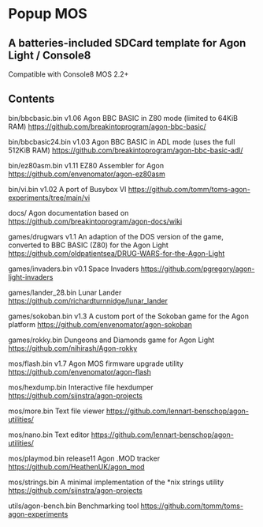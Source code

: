 # Popup MOS

## A batteries-included SDCard template for Agon Light / Console8

Compatible with Console8 MOS 2.2+

## Contents

bin/bbcbasic.bin v1.06
Agon BBC BASIC in Z80 mode (limited to 64KiB RAM)
https://github.com/breakintoprogram/agon-bbc-basic/

bin/bbcbasic24.bin v1.03
Agon BBC BASIC in ADL mode (uses the full 512KiB RAM)
https://github.com/breakintoprogram/agon-bbc-basic-adl/

bin/ez80asm.bin v1.11
EZ80 Assembler for Agon
https://github.com/envenomator/agon-ez80asm

bin/vi.bin v1.02
A port of Busybox VI
https://github.com/tomm/toms-agon-experiments/tree/main/vi

docs/
Agon documentation based on https://github.com/breakintoprogram/agon-docs/wiki

games/drugwars v1.1
An adaption of the DOS version of the game, converted to BBC BASIC (Z80) for the Agon Light
https://github.com/oldpatientsea/DRUG-WARS-for-the-Agon-Light

games/invaders.bin v0.1
Space Invaders
https://github.com/pgregory/agon-light-invaders

games/lander_28.bin
Lunar Lander
https://github.com/richardturnnidge/lunar_lander

games/sokoban.bin v1.3
A custom port of the Sokoban game for the Agon platform
https://github.com/envenomator/agon-sokoban

games/rokky.bin
Dungeons and Diamonds game for Agon Light
https://github.com/nihirash/Agon-rokky

mos/flash.bin v1.7
Agon MOS firmware upgrade utility
https://github.com/envenomator/agon-flash

mos/hexdump.bin
Interactive file hexdumper
https://github.com/sijnstra/agon-projects

mos/more.bin
Text file viewer
https://github.com/lennart-benschop/agon-utilities/

mos/nano.bin
Text editor
https://github.com/lennart-benschop/agon-utilities/

mos/playmod.bin release11
Agon .MOD tracker
https://github.com/HeathenUK/agon_mod

mos/strings.bin
A minimal implementation of the *nix strings utility
https://github.com/sijnstra/agon-projects

utils/agon-bench.bin
Benchmarking tool
https://github.com/tomm/toms-agon-experiments
